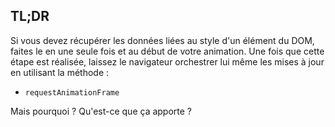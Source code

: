 ## TL;DR

Si vous devez récupérer les données liées au style d'un élément du DOM, faites le en une seule fois et au début de votre animation. Une fois que cette étape est réalisée, laissez le navigateur orchestrer lui même les mises à jour en utilisant la méthode :

- `requestAnimationFrame`

Mais pourquoi&nbsp;? Qu'est-ce que ça apporte&nbsp;?
